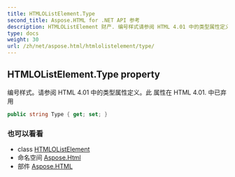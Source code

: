 ```yaml
---
title: HTMLOListElement.Type
second_title: Aspose.HTML for .NET API 参考
description: HTMLOListElement 财产. 编号样式请参阅 HTML 4.01 中的类型属性定义此 属性在 HTML 4.01. 中已弃用
type: docs
weight: 30
url: /zh/net/aspose.html/htmlolistelement/type/
---
```

## HTMLOListElement.Type property

编号样式。请参阅 HTML 4.01 中的类型属性定义。此 属性在 HTML 4.01. 中已弃用

```csharp
public string Type { get; set; }
```

### 也可以看看

* class [HTMLOListElement](../)
* 命名空间 [Aspose.Html](../../htmlolistelement/)
* 部件 [Aspose.HTML](../../../)


